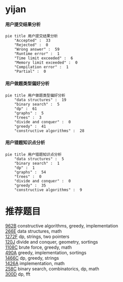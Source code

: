 # yijan

<!-- tabs:start -->



#### **用户提交结果分析**

```mermaid
pie title 用户提交结果分析
    "Accepted" :  33
    "Rejected" :  0
    "Wrong answer" :  59
    "Runtime error" :  1
    "Time limit exceeded" :  6
    "Memory limit exceeded" :  0
    "Compilation error" :  1
    "Partial" :  0
```

#### **用户做题类型偏好分析**

```mermaid
pie title 用户做题类型偏好分析
    "data structures" :  19
    "binary search" :  5
    "dp" :  61
    "graphs" :  5
    "trees" :  3
    "divide and conquer" :  0
    "greedy" :  41
    "constructive algorithms" :  28
```
#### **用户错题知识点分析**

```mermaid
pie title 用户错题知识点分析
    "data structures" :  5
    "binary search" :  1
    "dp" :  1
    "graphs" :  54
    "trees" :  0
    "divide and conquer" :  0
    "greedy" :  35
    "constructive algorithms" :  9
```



<!-- tabs:end -->
# 推荐题目
[962B](https://codeforces.com/contest/962/problem/B)		constructive algorithms,
                        greedy,
                        implementation		  
[266E](https://codeforces.com/contest/266/problem/E)		data structures,
                        math		  
[1272F](https://codeforces.com/contest/1272/problem/F)		dp,
                        strings,
                        two pointers		  
[120J](https://codeforces.com/contest/120/problem/J)		divide and conquer,
                        geometry,
                        sortings		  
[1108C](https://codeforces.com/contest/1108/problem/C)		brute force,
                        greedy,
                        math		  
[490A](https://codeforces.com/contest/490/problem/A)		greedy,
                        implementation,
                        sortings		  
[1466C](https://codeforces.com/contest/1466/problem/C)		dp,
                        greedy,
                        strings		  
[1426A](https://codeforces.com/contest/1426/problem/A)		implementation,
                        math		  
[258C](https://codeforces.com/contest/258/problem/C)		binary search,
                        combinatorics,
                        dp,
                        math		  
[300D](https://codeforces.com/contest/300/problem/D)		dp,
                        fft		  
